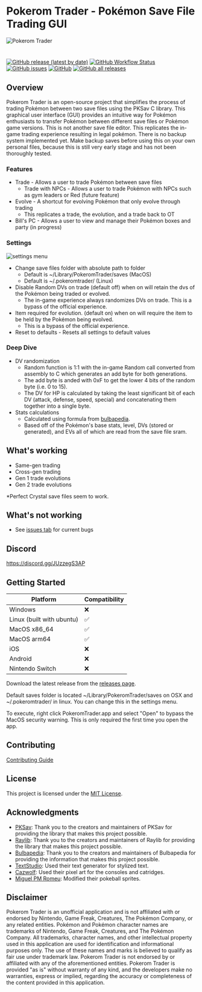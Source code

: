 # Pokerom Trader - Pokémon Save File Trading GUI

![Pokerom Trader](https://user-images.githubusercontent.com/25937456/277514322-288a8da9-fb6f-4ae1-8adb-00ccaed6683d.gif)
#
[![GitHub release (latest by date)](https://img.shields.io/github/v/release/savaughn/pokerom-trader)](https://github.com/savaughn/pokerom-trader/releases) [![GitHub Workflow Status](https://img.shields.io/github/actions/workflow/status/savaughn/pokerom-trader/build-macos.yml?branch=main)](https://github.com/savaughn/pokerom-trader/actions) [![GitHub issues](https://img.shields.io/github/issues/savaughn/pokerom-trader)](https://github.com/savaughn/pokerom-trader/issues) [![GitHub](https://img.shields.io/github/license/savaughn/pokerom-trader)](https://github.com/savaughn/pokerom-trader/blob/main/LICENSE) [![GitHub all releases](https://img.shields.io/github/downloads/savaughn/pokerom-trader/total)](https://github.com/savaughn/pokerom-trader/releases)

## Overview

Pokerom Trader is an open-source project that simplifies the process of trading Pokémon between two save files using the PKSav C library. This graphical user interface (GUI) provides an intuitive way for Pokémon enthusiasts to transfer Pokémon between different save files or Pokémon game versions. This is not another save file editor. This replicates the in-game trading experience resulting in legal pokémon.
There is no backup system implemented yet. Make backup saves before using this on your own personal files, because this is still very early stage and has not been thoroughly tested. 
### Features
- Trade - Allows a user to trade Pokémon between save files
  - Trade with NPCs - Allows a user to trade Pokémon with NPCs such as gym leaders or Red (future feature)
- Evolve - A shortcut for evolving Pokémon that only evolve through trading
  - This replicates a trade, the evolution, and a trade back to OT
- Bill's PC - Allows a user to view and manage their Pokémon boxes and party (in progress)

### Settings 
![settings menu](https://user-images.githubusercontent.com/25937456/277552973-c1d28185-c347-463c-bf33-b7b782f6f32e.png)
- Change save files folder with absolute path to folder
  - Default is ~/Library/PokeromTrader/saves (MacOS)
  - Default is ~/.pokeromtrader/ (Linux)
- Disable Random DVs on trade (default off) when on will retain the dvs of the Pokémon being traded or evolved.
  - The in-game experience always randomizes DVs on trade. This is a bypass of the official experience.
- Item required for evolution. (default on) when on will require the item to be held by the Pokémon being evolved.
  - This is a bypass of the official experience.
- Reset to defaults - Resets all settings to default values

### Deep Dive
- DV randomization
  - Random function is 1:1 with the in-game Random call converted from assembly to C which generates an add byte for both generations.
  - The add byte is anded with 0xF to get the lower 4 bits of the random byte (i.e. 0 to 15).
  - The DV for HP is calculated by taking the least significant bit of each DV (attack, defense, speed, special) and concatenating them together into a single byte.
- Stats calculations
  - Calculated using formula from [bulbapedia](https://bulbapedia.bulbagarden.net/wiki/Stats).
  - Based off of the Pokémon's base stats, level, DVs (stored or generated), and EVs all of which are read from the save file sram.

## What's working

- Same-gen trading
- Cross-gen trading
- Gen 1 trade evolutions
- Gen 2 trade evolutions

*Perfect Crystal save files seem to work.

## What's not working
- See [issues tab](https://github.com/savaughn/pokerom-trader/issues) for current bugs 

## Discord
https://discord.gg/JUzzegS3AP

## Getting Started

| Platform          | Compatibility   |
|-------------------|-----------------|
| Windows           | ❌ |
| Linux (built with ubuntu)             | ✅ |
| MacOS x86_64      | ✅  |
| MacOS arm64       | ✅  |
| iOS               | ❌  |
| Android           | ❌  |
| Nintendo Switch   | ❌  |


Download the latest release from the [releases page](https://github.com/savaughn/pokerom-trader/releases).

Default saves folder is located ~/Library/PokeromTrader/saves on OSX and ~/.pokeromtrader/ in linux. You can change this in the settings menu.

To execute, right click PokeromTrader.app and select "Open" to bypass the MacOS security warning. This is only required the first time you open the app.

## Contributing
 
 [Contributing Guide](CONTRIBUTING.md)

## License

This project is licensed under the [MIT License](LICENSE).

## Acknowledgments

- [PKSav](https://github.com/ncorgan/pksav): Thank you to the creators and maintainers of PKSav for providing the library that makes this project possible.
- [Raylib](www.github.com/raysan5/raylib): Thank you to the creators and maintainers of Raylib for providing the library that makes this project possible.
- [Bulbapedia](https://bulbapedia.bulbagarden.net/wiki/Main_Page): Thank you to the creators and maintainers of Bulbapedia for providing the information that makes this project possible.
- [TextStudio](https://www.textstudio.com/logo/pokemon-3d-text-318): Used their text generator for stylized text.
- [Cazwolf](https://cazwolf.itch.io/caz-pixel-consoles): Used their pixel art for the consoles and catridges.
- [Miguel PM Romeu](https://miguel-pm-romeu.itch.io/pack-of-pokeballs): Modified their pokeball sprites.

## Disclaimer
Pokerom Trader is an unofficial application and is not affiliated with or endorsed by Nintendo, Game Freak, Creatures, The Pokémon Company, or any related entities. Pokémon and Pokémon character names are trademarks of Nintendo, Game Freak, Creatures, and The Pokémon Company. All trademarks, character names, and other intellectual property used in this application are used for identification and informational purposes only. The use of these names and marks is believed to qualify as fair use under trademark law. Pokerom Trader is not endorsed by or affiliated with any of the aforementioned entities. Pokerom Trader is provided "as is" without warranty of any kind, and the developers make no warranties, express or implied, regarding the accuracy or completeness of the content provided in this application.
